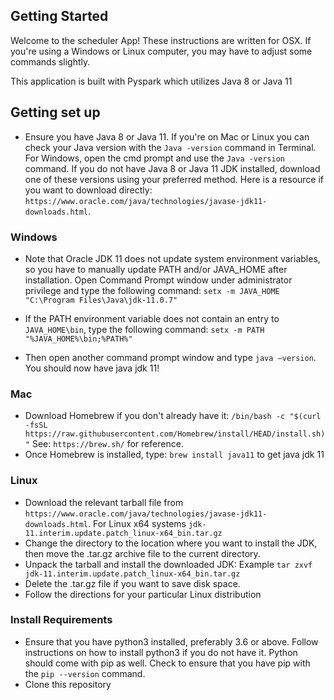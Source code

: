 ## Getting Started
Welcome to the scheduler App! These instructions are written for OSX. If you're using a Windows or Linux computer, you may have to adjust some commands slightly.

This application is built with Pyspark which utilizes Java 8 or Java 11

## Getting set up
* Ensure you have Java 8 or Java 11. If you're on Mac or Linux you can check your Java version with the `Java -version` command in Terminal. For Windows, open the cmd prompt and use the `Java -version` command. If you do not have Java 8 or Java 11 JDK installed, download one of these versions using your preferred method. Here is a resource if you want to download directly: `https://www.oracle.com/java/technologies/javase-jdk11-downloads.html`.

### Windows
* Note that Oracle JDK 11 does not update system environment variables, so you have to manually update PATH and/or JAVA_HOME after installation. Open Command Prompt window under administrator privilege and type the following command:
`setx -m JAVA_HOME "C:\Program Files\Java\jdk-11.0.7"`

* If the PATH environment variable does not contain an entry to `JAVA_HOME\bin`, type the following command:
`setx -m PATH "%JAVA_HOME%\bin;%PATH%"`

* Then open another command prompt window and type `java –version`. You should now have java jdk 11!

### Mac
* Download Homebrew if you don't already have it: `/bin/bash -c "$(curl -fsSL https://raw.githubusercontent.com/Homebrew/install/HEAD/install.sh)"`
See: `https://brew.sh/` for reference.
* Once Homebrew is installed, type: `brew install java11` to get java jdk 11

### Linux
* Download the relevant tarball file from `https://www.oracle.com/java/technologies/javase-jdk11-downloads.html`. For Linux x64 systems `jdk-11.interim.update.patch_linux-x64_bin.tar.gz`
* Change the directory to the location where you want to install the JDK, then move the .tar.gz archive file to the current directory.
* Unpack the tarball and install the downloaded JDK: Example `tar zxvf jdk-11.interim.update.patch_linux-x64_bin.tar.gz`
* Delete the .tar.gz file if you want to save disk space.
* Follow the directions for your particular Linux distribution

### Install Requirements
* Ensure that you have python3 installed, preferably 3.6 or above. Follow instructions on how to install python3 if you do not have it. Python should come with pip as well. Check to ensure that you have pip with the `pip --version` command. 
* Clone this repository
